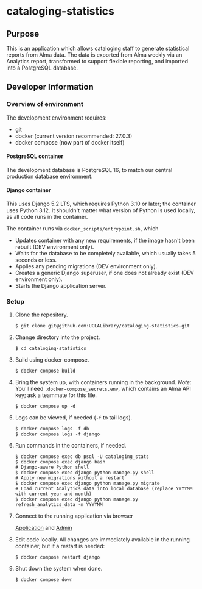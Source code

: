# cataloging-statistics

## Purpose

This is an application which allows cataloging staff to generate statistical reports from Alma data.
The data is exported from Alma weekly via an Analytics report, transformed to support flexible reporting,
and imported into a PostgreSQL database.

## Developer Information

### Overview of environment

The development environment requires:
* git
* docker (current version recommended: 27.0.3)
* docker compose (now part of docker itself)

#### PostgreSQL container

The development database is PostgreSQL 16, to match our central production database environment.

#### Django container

This uses Django 5.2 LTS, which requires Python 3.10 or later; the container uses Python 3.12.
It shouldn't matter what version of Python is used locally, as all code runs in the container.

The container runs via `docker_scripts/entrypoint.sh`, which
* Updates container with any new requirements, if the image hasn't been rebuilt (DEV environment only).
* Waits for the database to be completely available, which usually takes 5 seconds or less.
* Applies any pending migrations (DEV environment only).
* Creates a generic Django superuser, if one does not already exist (DEV environment only).
* Starts the Django application server.

### Setup
1. Clone the repository.

   `$ git clone git@github.com:UCLALibrary/cataloging-statistics.git`

2. Change directory into the project.

   `$ cd cataloging-statistics`

3. Build using docker-compose.

   `$ docker compose build`

4. Bring the system up, with containers running in the background.  *Note*: You'll need 
`.docker-compose_secrets.env`, which contains an Alma API key; ask a teammate for this file.

   `$ docker compose up -d`

5. Logs can be viewed, if needed (`-f` to tail logs).

   ```
   $ docker compose logs -f db
   $ docker compose logs -f django
   ```

6. Run commands in the containers, if needed.

   ```
   $ docker compose exec db psql -U cataloging_stats
   $ docker compose exec django bash
   # Django-aware Python shell
   $ docker compose exec django python manage.py shell
   # Apply new migrations without a restart
   $ docker compose exec django python manage.py migrate
   # Load current Analytics data into local database (replace YYYYMM with current year and month)
   $ docker compose exec django python manage.py refresh_analytics_data -m YYYYMM
   ```

7. Connect to the running application via browser

   [Application](http://127.0.0.1:8000) and [Admin](http://127.0.0.1:8000/admin)

8. Edit code locally.  All changes are immediately available in the running container, but if a restart is needed:

   `$ docker compose restart django`

9. Shut down the system when done.

   `$ docker compose down`
